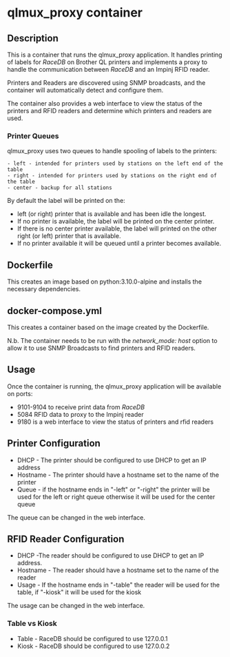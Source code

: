 # qlmux_proxy container

## Description

This is a container that runs the qlmux_proxy application. It handles printing of labels for *RaceDB*
on Brother QL printers and implements a proxy to handle the communication between *RaceDB* and 
an Impinj RFID reader.

Printers and Readers are discovered using SNMP broadcasts, and the container will automatically detect and configure them.

The container also provides a web interface to view the status of the printers and RFID readers and determine
which printers and readers are used.

### Printer Queues
qlmux_proxy uses two queues to handle spooling of labels to the printers:

    - left - intended for printers used by stations on the left end of the table
    - right - intended for printers used by stations on the right end of the table
    - center - backup for all stations


By default the label will be printed on the:
- left (or right) printer that is available and has been idle the longest.
- If no printer is available, the label will be printed on the center printer. 
- If there is no center printer available, the label will printed on the other right (or left) printer that is available.
- If no printer available it will be queued until a printer becomes available.


## Dockerfile

This creates an image based on python:3.10.0-alpine and installs the necessary dependencies.

## docker-compose.yml

This creates a container based on the image created by the Dockerfile.

N.b. The container needs to be run with the *network_mode: host* option to allow it to use
SNMP Broadcasts to find printers and RFID readers.


## Usage

Once the container is running, the qlmux_proxy application will be available on ports:

- 9101-9104 to receive print data from *RaceDB* 
- 5084 RFID data to proxy to the Impinj reader 
- 9180 is a web interface to view the status of printers and rfid readers

## Printer Configuration

- DHCP - The printer should be configured to use DHCP to get an IP address
- Hostname - The printer should have a hostname set to the name of the printer
- Queue - if the hostname ends in "-left" or "-right" the printer will be used for the left or right queue
otherwise it will be used for the center queue

The queue can be changed in the web interface.

## RFID Reader Configuration
- DHCP -The reader should be configured to use DHCP to get an IP address.
- Hostname - The reader should have a hostname set to the name of the reader
- Usage - If the hostname ends in "-table" the reader will be used for the table, if "-kiosk" it will be used for the kiosk

The usage can be changed in the web interface.

### Table vs Kiosk
- Table - RaceDB should be configured to use 127.0.0.1
- Kiosk - RaceDB should be configured to use 127.0.0.2












